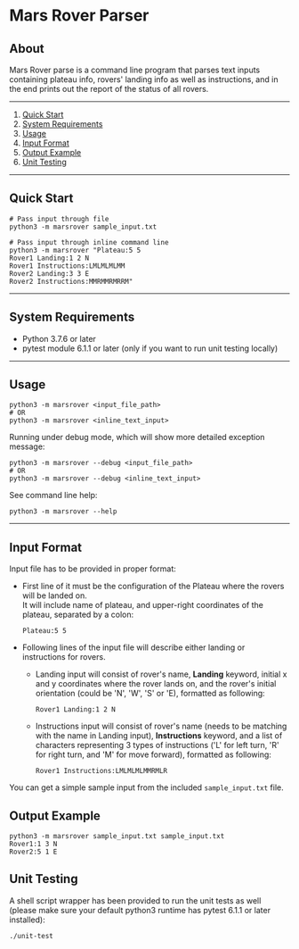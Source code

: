 # Mars Rover Parser

## About

Mars Rover parse is a command line program that parses text inputs containing plateau info, rovers' landing info as well as instructions, and in the end prints out the report of the status of all rovers.

---

1. [Quick Start](#quick-start)
1. [System Requirements](#system-requirements)
1. [Usage](#usage)
1. [Input Format](#input-format)
1. [Output Example](#output-example)
1. [Unit Testing](#unit-testing)

---

## Quick Start

```
# Pass input through file
python3 -m marsrover sample_input.txt

# Pass input through inline command line
python3 -m marsrover "Plateau:5 5
Rover1 Landing:1 2 N
Rover1 Instructions:LMLMLMLMM
Rover2 Landing:3 3 E
Rover2 Instructions:MMRMMRMRRM"
```

---

## System Requirements

- Python 3.7.6 or later
- pytest module 6.1.1 or later (only if you want to run unit testing locally)

---

## Usage

```
python3 -m marsrover <input_file_path>
# OR
python3 -m marsrover <inline_text_input>
```

Running under debug mode, which will show more detailed exception message:

```
python3 -m marsrover --debug <input_file_path>
# OR
python3 -m marsrover --debug <inline_text_input>
```

See command line help:

```
python3 -m marsrover --help
```

---

## Input Format

Input file has to be provided in proper format:

- First line of it must be the configuration of the Plateau where the rovers will be landed on.<br/>
  It will include name of plateau, and upper-right coordinates of the plateau, separated by a colon:<br/>

  ```
  Plateau:5 5
  ```

- Following lines of the input file will describe either landing or instructions for rovers.<br/>
  - Landing input will consist of rover's name, **Landing** keyword, initial x and y coordinates where the rover lands on, and the rover's initial orientation (could be 'N', 'W', 'S' or 'E), formatted as following:
    ```
    Rover1 Landing:1 2 N
    ```
  - Instructions input will consist of rover's name (needs to be matching with the name in Landing input), **Instructions** keyword, and a list of characters representing 3 types of instructions ('L' for left turn, 'R' for right turn, and 'M' for move forward), formatted as following:
    ```
    Rover1 Instructions:LMLMLMLMMRMLR
    ```

You can get a simple sample input from the included `sample_input.txt` file.

## Output Example

```
python3 -m marsrover sample_input.txt sample_input.txt
Rover1:1 3 N
Rover2:5 1 E
```

## Unit Testing

A shell script wrapper has been provided to run the unit tests as well (please make sure your default python3 runtime has pytest 6.1.1 or later installed):

```
./unit-test
```
